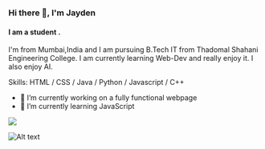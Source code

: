### Hi there 👋, I'm Jayden
#### I am a student .
I'm from Mumbai,India and I am pursuing B.Tech IT from Thadomal Shahani Engineering College. I am currently learning Web-Dev and really enjoy it. I also enjoy AI. 

Skills: HTML / CSS / Java / Python / Javascript / C++

- 🔭 I’m currently working on a fully functional webpage 
- 🌱 I’m currently learning JavaScript 



![](https://komarev.com/ghpvc/?username=JAE-exe&color=brightgreen)

![Alt text](https://spotify-recently-played-readme.vercel.app/api?user=xinfoptsszxnzsklb3u339akb)
